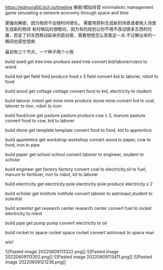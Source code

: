 https://edmond00.itch.io/timeline
解密/模拟经营 minimalistic management game simulating a network economy through space and time

更偏向解密，因为物资不会随时间增长。
需要用原料生成新的场景或者拖入场景生成新的物资
有时候玩的很郁闷，因为有的规划让你不得不改动很多东西的位置，但定了的东西移动起来伤筋动骨。需要想想怎么改善这一点.不过解出来的一瞬间也感觉很爽

最初有三个节点，一个种子两个小孩

build seed get tree
tree produce seed
tree convert kid/laborer/robot to wood

build kid get field
field produce food x 3
field convert kid to laborer, robot to food

build wood get cottage
cottage convert food to kid, electricity to student

build laborer /robot get mine
mine produce stone
mine convert kid to coal, laborer to iron, robot to icon

build food/cow get pasture
pasture produce cow x 3, manure
pasture convert food to cow, kid to laborer

build stone get template
template convert food to food, kid to apprentice

build apprentice get workshop
workshop convert wood to paper, cow to food, iron to pipe

build paper get school
school convert laborer to engineer, student to scholar

build engineer get factory
factory convert coal to electricity,oil to fuel, manure to fertilizer, iron to robot, kit to laborer

build electricity get electricity pole
electricity pole produce electricity x 2

build scholar get institute
institute convert laborer to astronaut,student to scientist

build scientist get research center
research center convert fuel to rocket
electricity to robot

build pipe get pump
pump convert electricity to oil

build rocket to space rocket
space rocket convert astronaut to space man

win!

![[Pasted image 20220609113322.png]]
![[Pasted image 20220609113352.png]]
![[Pasted image 20220609113411.png]]
![[Pasted image 20220609121236.png]]